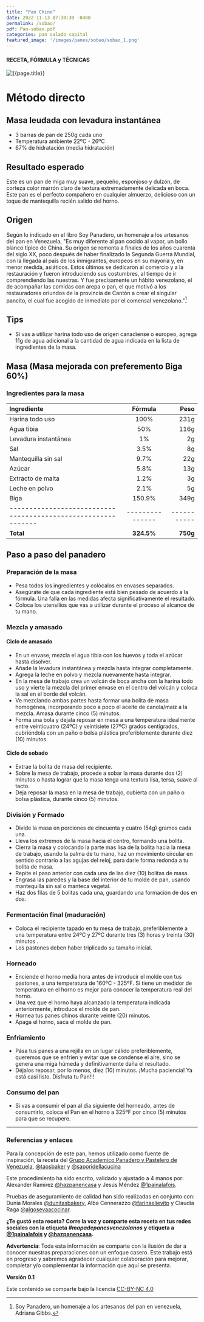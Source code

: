 ```yaml
---
title: "Pan Chino"
date: 2022-11-13 07:30:39 -0400
permalink: /sobao/
pdf: Pan-sobao.pdf
categories: pan salado capital
featured_image: '/images/panes/sobao/sobao_1.png'
---
```


#### RECETA, FÓRMULA y TÉCNICAS

<img class="post_image post_image_right" src="{{page.featured_image}}" alt="{{page.title}}">

# Método directo

## Masa leudada con levadura instantánea

* 3 barras de pan de 250g cada uno
* Temperatura ambiente 22ºC - 26ºC
* 67% de hidratación (media hidratación)

## Resultado esperado

Este es un pan de miga muy suave, pequeño, esponjoso y dulzón, de corteza color marrón claro de textura extremadamente delicada en boca. Este pan es el perfecto compañero en cualquier almuerzo, delicioso con un toque de mantequilla recién salido del horno.

## Origen

Según lo indicado en el libro Soy Panadero, un homenaje a los artesanos del pan en Venezuela, 
"Es muy diferente al pan cocido al vapor, un bollo blanco típico de China. Su origen se remonta a finales de los años cuarenta del siglo XX, poco después de haber finalizado la Segunda Guerra Mundial, con la llegada al país de los inmigrantes, europeos en su mayoría y, en menor medida, asiáticos. Estos últimos se dedicaron al comercio y a la restauración y fueron introduciendo sus costumbres, al tiempo de ir comprendiendo las nuestras. Y fue precisamente un hábito venezolano, el de acompañar las comidas con arepa o pan, el que motivó a los restauradores oriundos de la provincia de Cantón a crear el singular pancito, el cual fue acogido de inmediato por el comensal venezolano."[^1]

[^1]: Soy Panadero, un homenaje a los artesanos del pan en venezuela, Adriana Gibbs.

## Tips
 
* Si vas a utilizar harina todo uso de origen canadiense o europeo, agrega 11g de agua adicional a la cantidad de agua indicada en la lista de ingredientes de la masa.

## Masa (Masa mejorada con preferemento Biga 60%)

### Ingredientes para la masa

| Ingrediente                                                  |    Fórmula    |      Peso |
|:-------------------------------------------------------------|:-------------:|----------:|
| Harina todo uso                                              |      100%     |      231g |
| Agua tibia                                                   |       50%     |      116g |
| Levadura instantánea                                         |        1%     |        2g |
| Sal                                                          |      3.5%     |        8g |
| Mantequilla sin sal                                          |      9.7%     |       22g |
| Azúcar                                                       |      5.8%     |       13g |
| Extracto de malta                                            |      1.2%     |        3g |
| Leche en polvo                                               |      2.1%     |        5g |
| Biga                                                         |    150.9%     |      349g |
| -------------------------------------------------------------|---------------|-----------|
| **Total**                                                    |  **324.5%**   |  **750g** |

## Paso a paso del panadero

<div id="preparacion"></div>

### Preparación de la masa

- Pesa todos los ingredientes y colócalos en envases separados.
- Asegúrate de que cada ingrediente está bien pesado de acuerdo a la fórmula. Una falla en las medidas afecta significativamente el resultado.
- Coloca los utensilios que vas a utilizar durante el proceso al alcance de tu mano.

### Mezcla y amasado

#### Ciclo de amasado

- En un envase, mezcla el agua tibia con los huevos y toda el azúcar hasta disolver.
- Añade la levadura instantánea y mezcla hasta integrar completamente.
- Agrega la leche en polvo y mezcla nuevamente hasta integrar.
- En la mesa de trabajo crea un volcán de boca ancha con la harina todo uso y vierte la mezcla del primer envase en el centro del volcán y coloca la sal en el borde del volcán. 
- Ve mezclando ambas partes hasta formar una bolita de masa homogénea, incorporando poco a poco el aceite de canola/maíz a la mezcla. Amasa durante cinco (5) minutos.
- Forma una bola y dejala reposar en mesa a una temperatura idealmente entre veinticuatro (24ºC) y veintisiete (27ºC) grados centígrados, cubriéndola con un paño o bolsa plástica preferiblemente durante diez (10) minutos.

<div id="sobado"></div>

#### Ciclo de sobado 

- Extrae la bolita de masa del recipiente.
- Sobre la mesa de trabajo, procede a sobar la masa durante dos (2) minutos o hasta lograr que la masa tenga una textura lisa, tersa, suave al tacto.
- Deja reposar la masa en la mesa de trabajo, cubierta con un paño o bolsa plástica, durante cinco (5) minutos.

### División y Formado

- Divide la masa en porciones de cincuenta y cuatro (54g) gramos cada una.
- Lleva los extremos de la masa hacia el centro, formando una bolita.
- Cierra la masa y colocando la parte mas lisa de la bolita hacia la mesa de trabajo, usando la palma de tu mano, haz un movimiento circular en sentido contrario a las agujas del reloj, para darle forma redonda a tu bolita de masa.
- Repite el paso anterior con cada una de las diez (10) bolitas de masa.
- Engrasa las paredes y la base del interior de tu molde de pan, usando mantequilla sin sal o manteca vegetal.
- Haz dos filas de 5 bolitas cada una, guardando una formación de dos en dos. 

### Fermentación final (maduración)

- Coloca el recipiente tapado en tu mesa de trabajo, preferiblemente a una temperatura entre 24ºC y 27ºC durante tres (3) horas y treinta (30) minutos .
- Los pastones deben haber triplicado su tamaño inicial.

### Horneado

* Enciende el horno media hora antes de introducir el molde con tus pastones, a una temperatura de 160ºC - 325ºF. Si tiene un medidor de temperatura en el horno es mejor para conocer la temperatura real del horno.
* Una vez que el horno haya alcanzado la temperatura indicada anteriormente, introduce el molde de pan.
* Hornea tus panes chinos durante veinte (20) minutos.
* Apaga el horno, saca el molde de pan.

### Enfriamiento

* Pása tus panes a una rejilla en un lugar cálido preferiblemente, queremos que se enfríen y evitar que se condense el aire, sino se genera una miga húmeda y definitivamente daña el resultado.
* Déjalos reposar, por lo menos, diez (10) minutos. ¡Mucha paciencia! Ya está casi listo. Disfruta tu Pan!!!

### Consumo del pan

* Si vas a consumir el pan al día siguiente del horneado, antes de consumirlo, coloca el Pan en el horno a 325ºF por cinco (5) minutos para que se recupere.

------

### Referencias y enlaces

Para la concepción de este pan, hemos utilizado como fuente de inspiración, la receta del [Grupo Academico Panadero y Pastelero de Venezuela], [@taosbaker] y [@saporidellacucina]

Este procedimiento ha sido escrito, validado y ajustado a 4 manos por: Alexander Ramírez [@hazpanencasa] y Jesús Méndez [@1painalafois].

Pruebas de aseguramiento de calidad han sido realizadas en conjunto con: Dunia Morales [@dunitasbakery], Alba Cennerazzo [@farinaelievito] y Claudia Raga [@algosevaacocinar].

**¿Te gustó esta receta? Corre la voz y comparte esta receta en tus redes sociales con la etiqueta _#mapadepanesvenezolanos_ y etiqueta a [@1painalafois] y [@hazpanencasa].**

**Advertencia**: Toda esta información se comparte con la ilusión de dar a conocer nuestras preparaciones con un enfoque casero. Este trabajo está en progreso y sabremos agradecer cualquier colaboración para mejorar, completar y/o complementar la información que aquí se presenta.

__Versión 0.1__

Este contenido se comparte bajo la licencia [CC-BY-NC 4.0](https://creativecommons.org/licenses/by-nc/4.0/)

[@hazpanencasa]: https://www.instagram.com/hazpanencasa
[@1painalafois]: https://www.instagram.com/1painalafois
[@dunitasbakery]: https://www.instagram.com/dunitasbakery
[@farinaelievito]: https://www.instagram.com/farinaelievito
[@algosevaacocinar]: https://www.instagram.com/algosevaacocinar
[@taosbaker]: https://www.instagram.com/taosbaker
[@saporidellacucina]: https://www.instagram.com/saporidellacucina
[Instituto Europeo del PAN]: https://escuelaiepan.com/
[Grupo Academico Panadero y Pastelero de Venezuela]: https://gappvzla.com/